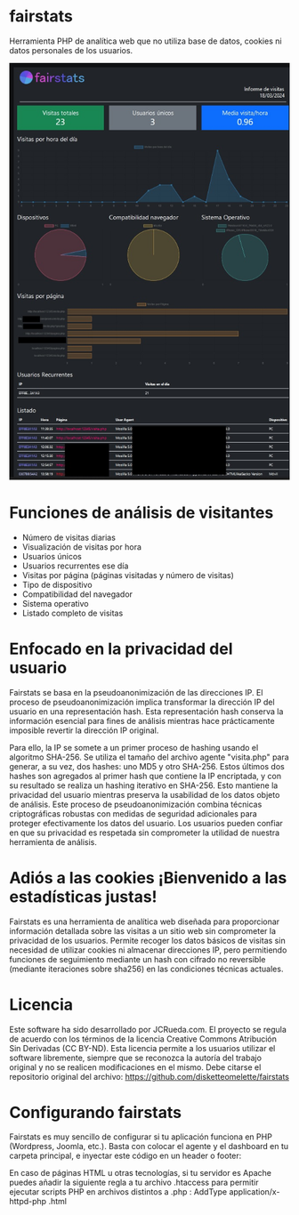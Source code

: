 # fairstats
Herramienta PHP de analítica web que no utiliza base de datos, cookies ni datos personales de los usuarios.

![Captura](scr2.jpg) 

# Funciones de análisis de visitantes

- Número de visitas diarias
- Visualización de visitas por hora
- Usuarios únicos
- Usuarios recurrentes ese día
- Visitas por página (páginas visitadas y número de visitas)
- Tipo de dispositivo
- Compatibilidad del navegador
- Sistema operativo
- Listado completo de visitas

# Enfocado en la privacidad del usuario

Fairstats se basa en la pseudoanonimización de las direcciones IP. El proceso de pseudoanonimización implica transformar la dirección IP del usuario en una representación hash. Esta representación hash conserva la información esencial para fines de análisis mientras hace prácticamente imposible revertir la dirección IP original. 

Para ello, la IP se somete a un primer proceso de hashing usando el algoritmo SHA-256. Se utiliza el tamaño del archivo agente "visita.php" para generar, a su vez, dos hashes: uno MD5 y otro SHA-256. Estos últimos dos hashes son agregados al primer hash que contiene la IP encriptada, y con su resultado se realiza un hashing iterativo en SHA-256. Esto mantiene la privacidad del usuario mientras preserva la usabilidad de los datos objeto de análisis. Este proceso de pseudoanonimización combina técnicas criptográficas robustas con medidas de seguridad adicionales para proteger efectivamente los datos del usuario. Los usuarios pueden confiar en que su privacidad es respetada sin comprometer la utilidad de nuestra herramienta de análisis.

# Adiós a las cookies ¡Bienvenido a las estadísticas justas!

Fairstats es una herramienta de analítica web diseñada para proporcionar información detallada sobre las visitas a un sitio web sin comprometer la privacidad de los usuarios. Permite recoger los datos básicos de visitas sin necesidad de utilizar cookies ni almacenar direcciones IP, pero permitiendo funciones de seguimiento mediante un hash con cifrado no reversible (mediante iteraciones sobre sha256) en las condiciones técnicas actuales.

# Licencia

Este software ha sido desarrollado por JCRueda.com. El proyecto se regula de acuerdo con los términos de la licencia Creative Commons Atribución Sin Derivadas (CC BY-ND). Esta licencia permite a los usuarios utilizar el software libremente, siempre que se reconozca la autoría del trabajo original y no se realicen modificaciones en el mismo. Debe citarse el repositorio original del archivo: https://github.com/disketteomelette/fairstats

# Configurando fairstats

Fairstats es muy sencillo de configurar si tu aplicación funciona en PHP (Wordpress, Joomla, etc.). Basta con colocar el agente y el dashboard en tu carpeta principal, e inyectar este código en un header o footer:
  <?php include "visita.php";?>

En caso de páginas HTML u otras tecnologías, si tu servidor es Apache puedes añadir la siguiente regla a tu archivo .htaccess para permitir ejecutar scripts PHP en archivos distintos a .php :
  AddType application/x-httpd-php .html
